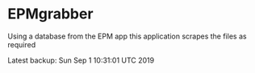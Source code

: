 # EPMgrabber
Using a database from the EPM app this application scrapes the files as required


Latest backup: Sun Sep 1 10:31:01 UTC 2019
